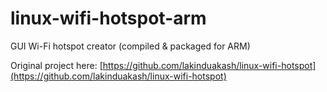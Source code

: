 # linux-wifi-hotspot-arm
GUI Wi-Fi hotspot creator (compiled &amp; packaged for ARM)

Original project here: [https://github.com/lakinduakash/linux-wifi-hotspot](https://github.com/lakinduakash/linux-wifi-hotspot)
